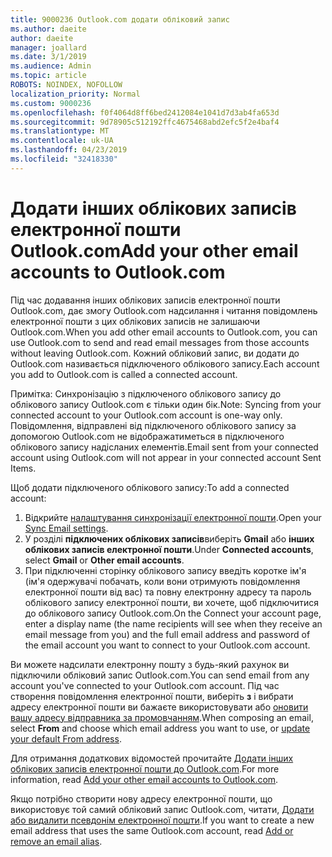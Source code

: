 ```yaml
---
title: 9000236 Outlook.com додати обліковий запис
ms.author: daeite
author: daeite
manager: joallard
ms.date: 3/1/2019
ms.audience: Admin
ms.topic: article
ROBOTS: NOINDEX, NOFOLLOW
localization_priority: Normal
ms.custom: 9000236
ms.openlocfilehash: f0f4064d8ff6bed2412084e1041d7d3ab4fa653d
ms.sourcegitcommit: 9d78905c512192ffc4675468abd2efc5f2e4baf4
ms.translationtype: MT
ms.contentlocale: uk-UA
ms.lasthandoff: 04/23/2019
ms.locfileid: "32418330"
---
```

# <a name="add-your-other-email-accounts-to-outlookcom"></a><span data-ttu-id="3824f-102">Додати інших облікових записів електронної пошти Outlook.com</span><span class="sxs-lookup"><span data-stu-id="3824f-102">Add your other email accounts to Outlook.com</span></span>

<span data-ttu-id="3824f-103">Під час додавання інших облікових записів електронної пошти Outlook.com, дає змогу Outlook.com надсилання і читання повідомлень електронної пошти з цих облікових записів не залишаючи Outlook.com.</span><span class="sxs-lookup"><span data-stu-id="3824f-103">When you add other email accounts to Outlook.com, you can use Outlook.com to send and read email messages from those accounts without leaving Outlook.com.</span></span> <span data-ttu-id="3824f-104">Кожний обліковий запис, ви додати до Outlook.com називається підключеного облікового запису.</span><span class="sxs-lookup"><span data-stu-id="3824f-104">Each account you add to Outlook.com is called a connected account.</span></span>

<span data-ttu-id="3824f-105">Примітка: Синхронізацію з підключеного облікового запису до облікового запису Outlook.com є тільки один бік.</span><span class="sxs-lookup"><span data-stu-id="3824f-105">Note: Syncing from your connected account to your Outlook.com account is one-way only.</span></span> <span data-ttu-id="3824f-106">Повідомлення, відправлені від підключеного облікового запису за допомогою Outlook.com не відображатиметься в підключеного облікового запису надісланих елементів.</span><span class="sxs-lookup"><span data-stu-id="3824f-106">Email sent from your connected account using Outlook.com will not appear in your connected account Sent Items.</span></span>

<span data-ttu-id="3824f-107">Щоб додати підключеного облікового запису:</span><span class="sxs-lookup"><span data-stu-id="3824f-107">To add a connected account:</span></span>

1. <span data-ttu-id="3824f-108">Відкрийте [налаштування синхронізації електронної пошти](https://go.microsoft.com/fwlink/?linkid=875264).</span><span class="sxs-lookup"><span data-stu-id="3824f-108">Open your [Sync Email settings](https://go.microsoft.com/fwlink/?linkid=875264).</span></span>
2. <span data-ttu-id="3824f-109">У розділі **підключених облікових записів**виберіть **Gmail** або **інших облікових записів електронної пошти**.</span><span class="sxs-lookup"><span data-stu-id="3824f-109">Under **Connected accounts**, select **Gmail** or **Other email accounts**.</span></span>
3. <span data-ttu-id="3824f-110">При підключенні сторінку облікового запису введіть коротке ім'я (ім'я одержувачі побачать, коли вони отримують повідомлення електронної пошти від вас) та повну електронну адресу та пароль облікового запису електронної пошти, ви хочете, щоб підключитися до облікового запису Outlook.com.</span><span class="sxs-lookup"><span data-stu-id="3824f-110">On the Connect your account page, enter a display name (the name recipients will see when they receive an email message from you) and the full email address and password of the email account you want to connect to your Outlook.com account.</span></span>

<span data-ttu-id="3824f-111">Ви можете надсилати електронну пошту з будь-який рахунок ви підключили обліковий запис Outlook.com.</span><span class="sxs-lookup"><span data-stu-id="3824f-111">You can send email from any account you've connected to your Outlook.com account.</span></span> <span data-ttu-id="3824f-112">Під час створення повідомлення електронної пошти, виберіть **з** і вибрати адресу електронної пошти ви бажаєте використовувати або [оновити вашу адресу відправника за промовчанням](https://go.microsoft.com/fwlink/?linkid=875264).</span><span class="sxs-lookup"><span data-stu-id="3824f-112">When composing an email, select **From** and choose which email address you want to use, or [update your default From address](https://go.microsoft.com/fwlink/?linkid=875264).</span></span>

<span data-ttu-id="3824f-113">Для отримання додаткових відомостей прочитайте [Додати інших облікових записів електронної пошти до Outlook.com](https://support.office.com/article/c5224df4-5885-4e79-91ba-523aa743f0ba).</span><span class="sxs-lookup"><span data-stu-id="3824f-113">For more information, read [Add your other email accounts to Outlook.com](https://support.office.com/article/c5224df4-5885-4e79-91ba-523aa743f0ba).</span></span>

<span data-ttu-id="3824f-114">Якщо потрібно створити нову адресу електронної пошти, що використовує той самий обліковий запис Outlook.com, читати, [Додати або видалити псевдонім електронної пошти](https://support.office.com/article/459b1989-356d-40fa-a689-8f285b13f1f2).</span><span class="sxs-lookup"><span data-stu-id="3824f-114">If you want to create a new email address that uses the same Outlook.com account, read [Add or remove an email alias](https://support.office.com/article/459b1989-356d-40fa-a689-8f285b13f1f2).</span></span>